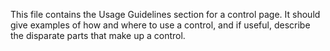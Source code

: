 This file contains the Usage Guidelines section for a control page. It should give examples of how and where to use a control, and if useful, describe the disparate parts that make up a control.
